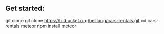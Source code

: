 ## Get started:
git clone git clone https://bitbucket.org/belilung/cars-rentals.git 
cd cars-rentals
meteor npm install
meteor